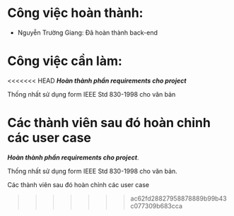 # Công việc hoàn thành:
* Nguyễn Trường Giang: Đã hoàn thành back-end

# Công việc cần làm:
<<<<<<< HEAD
**_Hoàn thành phần requirements cho project_**

Thống nhất sử dụng form IEEE Std 830-1998 cho văn bản

Các thành viên sau đó hoàn chỉnh các user case
=======

**_Hoàn thành phần requirements cho project_**.

Thống nhất sử dụng form IEEE Std 830-1998 cho văn bản.

Các thành viên sau đó hoàn chỉnh các user case
>>>>>>> ac62fd28827958878889b99b43c077309b683cca
